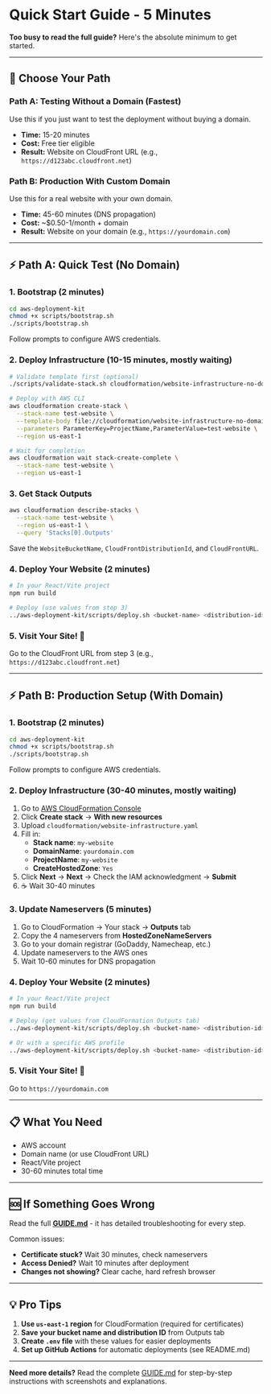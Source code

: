 # Quick Start Guide - 5 Minutes

**Too busy to read the full guide?** Here's the absolute minimum to get started.

---

## 🎯 Choose Your Path

### Path A: Testing Without a Domain (Fastest)
Use this if you just want to test the deployment without buying a domain.
- **Time:** 15-20 minutes
- **Cost:** Free tier eligible
- **Result:** Website on CloudFront URL (e.g., `https://d123abc.cloudfront.net`)

### Path B: Production With Custom Domain
Use this for a real website with your own domain.
- **Time:** 45-60 minutes (DNS propagation)
- **Cost:** ~$0.50-1/month + domain
- **Result:** Website on your domain (e.g., `https://yourdomain.com`)

---

## ⚡ Path A: Quick Test (No Domain)

### 1. Bootstrap (2 minutes)
```bash
cd aws-deployment-kit
chmod +x scripts/bootstrap.sh
./scripts/bootstrap.sh
```
Follow prompts to configure AWS credentials.

### 2. Deploy Infrastructure (10-15 minutes, mostly waiting)
```bash
# Validate template first (optional)
./scripts/validate-stack.sh cloudformation/website-infrastructure-no-domain.yaml

# Deploy with AWS CLI
aws cloudformation create-stack \
  --stack-name test-website \
  --template-body file://cloudformation/website-infrastructure-no-domain.yaml \
  --parameters ParameterKey=ProjectName,ParameterValue=test-website \
  --region us-east-1

# Wait for completion
aws cloudformation wait stack-create-complete \
  --stack-name test-website \
  --region us-east-1
```

### 3. Get Stack Outputs
```bash
aws cloudformation describe-stacks \
  --stack-name test-website \
  --region us-east-1 \
  --query 'Stacks[0].Outputs'
```
Save the `WebsiteBucketName`, `CloudFrontDistributionId`, and `CloudFrontURL`.

### 4. Deploy Your Website (2 minutes)
```bash
# In your React/Vite project
npm run build

# Deploy (use values from step 3)
../aws-deployment-kit/scripts/deploy.sh <bucket-name> <distribution-id>
```

### 5. Visit Your Site! 🎉
Go to the CloudFront URL from step 3 (e.g., `https://d123abc.cloudfront.net`)

---

## ⚡ Path B: Production Setup (With Domain)

### 1. Bootstrap (2 minutes)
```bash
cd aws-deployment-kit
chmod +x scripts/bootstrap.sh
./scripts/bootstrap.sh
```
Follow prompts to configure AWS credentials.

### 2. Deploy Infrastructure (30-40 minutes, mostly waiting)
1. Go to [AWS CloudFormation Console](https://console.aws.amazon.com/cloudformation)
2. Click **Create stack** → **With new resources**
3. Upload `cloudformation/website-infrastructure.yaml`
4. Fill in:
   - **Stack name**: `my-website`
   - **DomainName**: `yourdomain.com`
   - **ProjectName**: `my-website`
   - **CreateHostedZone**: `Yes`
5. Click **Next** → **Next** → Check the IAM acknowledgment → **Submit**
6. ☕ Wait 30-40 minutes

### 3. Update Nameservers (5 minutes)
1. Go to CloudFormation → Your stack → **Outputs** tab
2. Copy the 4 nameservers from **HostedZoneNameServers**
3. Go to your domain registrar (GoDaddy, Namecheap, etc.)
4. Update nameservers to the AWS ones
5. Wait 10-60 minutes for DNS propagation

### 4. Deploy Your Website (2 minutes)
```bash
# In your React/Vite project
npm run build

# Deploy (get values from CloudFormation Outputs tab)
../aws-deployment-kit/scripts/deploy.sh <bucket-name> <distribution-id>

# Or with a specific AWS profile
../aws-deployment-kit/scripts/deploy.sh <bucket-name> <distribution-id> my-profile
```

### 5. Visit Your Site! 🎉
Go to `https://yourdomain.com`

---

## 📋 What You Need

- AWS account
- Domain name (or use CloudFront URL)
- React/Vite project
- 30-60 minutes total time

---

## 🆘 If Something Goes Wrong

Read the full **[GUIDE.md](GUIDE.md)** - it has detailed troubleshooting for every step.

Common issues:
- **Certificate stuck?** Wait 30 minutes, check nameservers
- **Access Denied?** Wait 10 minutes after deployment
- **Changes not showing?** Clear cache, hard refresh browser

---

## 💡 Pro Tips

1. **Use `us-east-1` region** for CloudFormation (required for certificates)
2. **Save your bucket name and distribution ID** from Outputs tab
3. **Create `.env` file** with these values for easier deployments
4. **Set up GitHub Actions** for automatic deployments (see README.md)

---

**Need more details?** Read the complete [GUIDE.md](GUIDE.md) for step-by-step instructions with screenshots and explanations.
